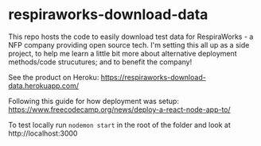 # respiraworks-download-data
This repo hosts the code to easily download test data for RespiraWorks - a NFP company providing open source tech.
I'm setting this all up as a side project, to help me learn a little bit more about alternative deployment methods/code strucutures; and to benefit the company!

See the product on Heroku: https://respiraworks-download-data.herokuapp.com/

Following this guide for how deployment was setup: https://www.freecodecamp.org/news/deploy-a-react-node-app-to/

To test locally run ```nodemon start``` in the root of the folder and look at  http://localhost:3000
